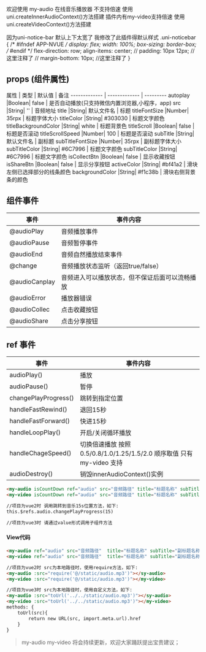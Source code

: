 

欢迎使用 my-audio 在线音乐播放器 不支持倍速 使用uni.createInnerAudioContext()方法搭建
插件内有my-video支持倍速 使用uni.createVideoContext()方法搭建

因为uni-notice-bar 默认上下太宽了
我修改了此插件得默认样式
.uni-noticebar {
		/* #ifndef APP-NVUE */
		display: flex;
		width: 100%;
		box-sizing: border-box;
		/* #endif */
		flex-direction: row;
		align-items: center;
		// padding: 10px 12px; //这里注释了
		// margin-bottom: 10px; //这里注释了
	}


## props (组件属性)

  属性  | 类型 | 默认值 | 备注
------------- | ------------- | ---------
autoplay  |Boolean| false | 是否自动播放(只支持微信内置浏览器,小程序，app)
src  |String| '' | 音频地址
title  |String| 默认文件名 | 标题
titleFontSize  |Number| 35rpx | 标题字体大小
titleColor  |String| #303030 | 标题文字颜色
titleBackgroundColor  |String| white | 标题背景色
titleScroll  |Boolean| false | 标题是否滚动
titleScrollSpeed  |Number| 100 | 标题是否滚动
subTitle  |String| 默认文件名 | 副标题
subTitleFontSize  |Number| 35rpx | 副标题字体大小
subTitleColor  |String| #6C7996 | 标题文字颜色
subTitleColor  |String| #6C7996 | 标题文字颜色
isCollectBtn  |Boolean| false | 显示收藏按钮
isShareBtn  |Boolean| false | 显示分享按钮
activeColor  |String| #bf41a2 | 滑块左侧已选择部分的线条颜色
backgroundColor  |String| #f1c38b | 滑块右侧背景条的颜色


## 组件事件

  事件  | 事件内容
------------- | -------------
@audioPlay | 音频播放事件
@audioPause | 音频暂停事件
@audioEnd | 音频自然播放结束事件
@change | 音频播放状态监听（返回true/false）
@audioCanplay | 音频进入可以播放状态，但不保证后面可以流畅播放
@audioError | 播放器错误
@audioCollec | 点击收藏按钮
@audioShare | 点击分享按钮

## ref 事件
  事件  | 事件内容
------------- | -------------
audioPlay() | 播放
audioPause() | 暂停
changePlayProgress() | 跳转到指定位置
handleFastRewind() | 退回15秒
handleFastForward() | 快进15秒
handleLoopPlay() | 开启/关闭循环播放
handleChageSpeed() | 切换倍速播放  按照0.5/0.8/1.0/1.25/1.5/2.0 顺序取值 只有 my-video 支持
audioDestroy() | 销毁innerAudioContext()实例

```html
<my-audio isCountDown ref="audio" src="音频路径" title="标题名称" subTitle="副标题名称" ></my-audio>
<my-video isCountDown ref="audio" src="音频路径" title="标题名称" subTitle="副标题名称" ></my-audio>

//项目为vue2时 调用跳转到音乐15s位置方法，如下:
this.$refs.audio.changePlayProgress(15)

//项目为vue3时 请通过value形式调用子组件方法
```

#### View代码
```html
<my-audio ref="audio" src="音频路径"  title="标题名称" subTitle="副标题名称"></sy-audio>
<my-video ref="audio" src="音频路径"  title="标题名称" subTitle="副标题名称"></my-video>

//项目为vue2时 src为本地路径时，使用require方法，如下:
<my-audio :src="require('@/static/audio.mp3')"></sy-audio>
<my-video :src="require('@/static/audio.mp3')"></my-video>

//项目为vue3时 src为本地路径时，使用自定义方法，如下:
<my-audio :src="toUrl('../../static/audio.mp3')"></sy-audio>
<my-video :src="toUrl('../../static/audio.mp3')"></my-video>
methods: {
	toUrl(src){
		return new URL(src, import.meta.url).href
	}
}
```

> my-audio my-video 将会持续更新，欢迎大家踊跃提出宝贵建议；
